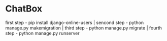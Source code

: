 # ChatBox
first step - pip install django-online-users |
sencond step - python manage.py makemigration |
third step - python manage.py migrate |
fourth step - python manage.py runserver 

